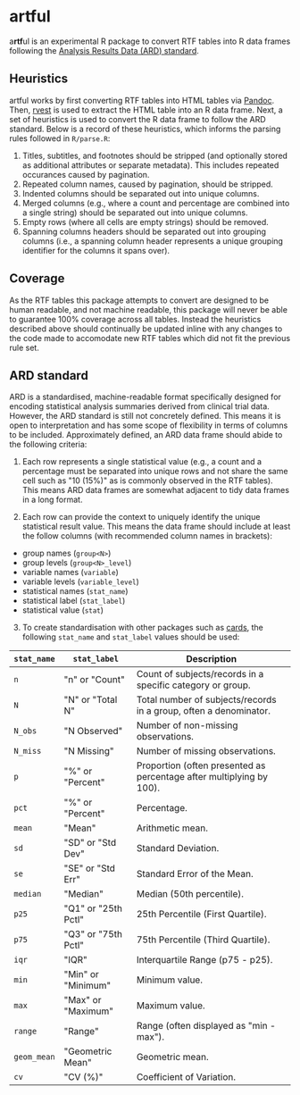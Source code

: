 # artful
a**rtf**ul is an experimental R package to convert RTF tables into R data frames following the [Analysis Results Data (ARD) standard](https://wiki.cdisc.org/pages/viewpage.action?pageId=222298985).

## Heuristics
artful works by first converting RTF tables into HTML tables via [Pandoc](https://pandoc.org/).
Then, [rvest](https://rvest.tidyverse.org/) is used to extract the HTML table into an R data frame.
Next, a set of heuristics is used to convert the R data frame to follow the ARD standard. Below is a record of these heuristics, which informs the parsing rules followed in `R/parse.R`:

1. Titles, subtitles, and footnotes should be stripped (and optionally stored as additional attributes or separate metadata). This includes repeated occurances caused by pagination.
2. Repeated column names, caused by pagination, should be stripped.
3. Indented columns should be separated out into unique columns.
4. Merged columns (e.g., where a count and percentage are combined into a single string) should be separated out into unique columns.
5. Empty rows (where all cells are empty strings) should be removed.
6. Spanning columns headers should be separated out into grouping columns (i.e., a spanning column header represents a unique grouping identifier for the columns it spans over).

## Coverage
As the RTF tables this package attempts to convert are designed to be human readable, and not machine readable, this package will never be able to guarantee 100% coverage across all tables.
Instead the heuristics described above should continually be updated inline with any changes to the code made to accomodate new RTF tables which did not fit the previous rule set.

## ARD standard
ARD is a standardised, machine-readable format specifically designed for encoding statistical analysis summaries derived from clinical trial data. 
However, the ARD standard is still not concretely defined.
This means it is open to interpretation and has some scope of flexibility in terms of columns to be included.
Approximately defined, an ARD data frame should abide to the following criteria:

1. Each row represents a single statistical value (e.g., a count and a percentage must be separated into unique rows and not share the same cell such as "10 (15%)" as is commonly observed in the RTF tables).
This means ARD data frames are somewhat adjacent to tidy data frames in a long format.

2. Each row can provide the context to uniquely identify the unique statistical result value.
This means the data frame should include at least the follow columns (with recommended column names in brackets):
- group names (`group<N>`)
- group levels (`group<N>_level`)
- variable names (`variable`)
- variable levels (`variable_level`)
- statistical names (`stat_name`)
- statistical label (`stat_label`)
- statistical value (`stat`)

3. To create standardisation with other packages such as [cards](https://insightsengineering.github.io/cards/), the following `stat_name` and `stat_label` values should be used:

| `stat_name` | `stat_label`         | Description                                                          |
|-------------|----------------------|----------------------------------------------------------------------|
| `n`         | "n" or "Count"       | Count of subjects/records in a specific category or group.           |
| `N`         | "N" or "Total N"     | Total number of subjects/records in a group, often a denominator.    |
| `N_obs`     | "N Observed"         | Number of non-missing observations.                                  |
| `N_miss`    | "N Missing"          | Number of missing observations.                                      |
| `p`         | "%" or "Percent"     | Proportion (often presented as percentage after multiplying by 100). |
| `pct`       | "%" or "Percent"     | Percentage.                                                          |
| `mean`      | "Mean"               | Arithmetic mean.                                                     |
| `sd`        | "SD" or "Std Dev"    | Standard Deviation.                                                  |
| `se`        | "SE" or "Std Err"    | Standard Error of the Mean.                                          |
| `median`    | "Median"             | Median (50th percentile).                                            |
| `p25`       | "Q1" or "25th Pctl"  | 25th Percentile (First Quartile).                                    |
| `p75`       | "Q3" or "75th Pctl"  | 75th Percentile (Third Quartile).                                    |
| `iqr`       | "IQR"                | Interquartile Range (p75 - p25).                                     |
| `min`       | "Min" or "Minimum"   | Minimum value.                                                       |
| `max`       | "Max" or "Maximum"   | Maximum value.                                                       |
| `range`     | "Range"              | Range (often displayed as "min - max").                              |
| `geom_mean` | "Geometric Mean"     | Geometric mean.                                                      |
| `cv`        | "CV (%)"             | Coefficient of Variation.                                            |